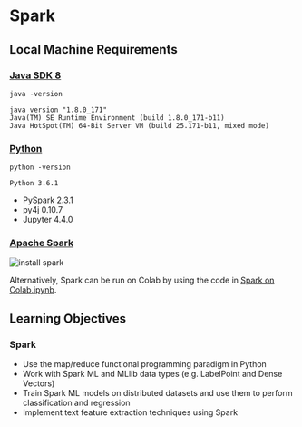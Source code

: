 # Spark

## Local Machine Requirements
### [Java SDK 8](http://www.oracle.com/technetwork/java/javase/downloads/jdk8-downloads-2133151.html)

`java -version`
```
java version "1.8.0_171"
Java(TM) SE Runtime Environment (build 1.8.0_171-b11)
Java HotSpot(TM) 64-Bit Server VM (build 25.171-b11, mixed mode)
```

### [Python](http://docs.python-guide.org/en/latest/starting/installation/)

`python -version`
```
Python 3.6.1
```
* PySpark 2.3.1
* py4j 0.10.7
* Jupyter 4.4.0

### [Apache Spark](https://spark.apache.org/downloads.html)

![install spark](https://github.com/rayheberer/LambdaSchoolDataScience/blob/master/img/Install_Spark.JPG)

Alternatively, Spark can be run on Colab by using the code in [Spark on Colab.ipynb](https://github.com/rayheberer/LambdaSchoolDataScience/blob/master/Week%2012%2Spark/Spark%20on%20Colab.ipynb).

## Learning Objectives

### Spark
* Use the map/reduce functional programming paradigm in Python
* Work with Spark ML and MLlib data types (e.g. LabelPoint and Dense Vectors)
* Train Spark ML models on distributed datasets and use them to perform classification and regression
* Implement text feature extraction techniques using Spark